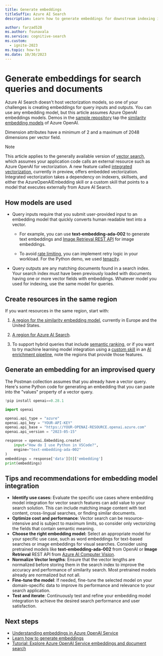 ```yaml
---
title: Generate embeddings
titleSuffix: Azure AI Search
description: Learn how to generate embeddings for downstream indexing into an Azure AI Search index.

author: farzad528
ms.author: fsunavala
ms.service: cognitive-search
ms.custom:
  - ignite-2023
ms.topic: how-to
ms.date: 10/30/2023
---
```


# Generate embeddings for search queries and documents

Azure AI Search doesn't host vectorization models, so one of your challenges is creating embeddings for query inputs and outputs. You can use any embedding model, but this article assumes Azure OpenAI embeddings models. Demos in the [sample repository](https://github.com/Azure/azure-search-vector-samples/tree/main) tap the [similarity embedding models](/azure/ai-services/openai/concepts/models#embeddings-models) of Azure OpenAI.

Dimension attributes have a minimum of 2 and a maximum of 2048 dimensions per vector field.

> [!NOTE]
> This article applies to the generally available version of [vector search](vector-search-overview.md), which assumes your application code calls an external resource such as Azure OpenAI for vectorization. A new feature called [integrated vectorization](vector-search-integrated-vectorization.md), currently in preview, offers embedded vectorization. Integrated vectorization takes a dependency on indexers, skillsets, and either the AzureOpenAIEmbedding skill or a custom skill that points to a model that executes externally from Azure AI Search.

## How models are used

+ Query inputs require that you submit user-provided input to an embedding model that quickly converts human readable text into a vector.

  + For example, you can use **text-embedding-ada-002** to generate text embeddings and [Image Retrieval REST API](/rest/api/computervision/2023-02-01-preview/image-retrieval/vectorize-image) for image embeddings.

  + To avoid [rate limiting](/azure/ai-services/openai/quotas-limits), you can implement retry logic in your workload. For the Python demo, we used [tenacity](https://pypi.org/project/tenacity/).

+ Query outputs are any matching documents found in a search index. Your search index must have been previously loaded with documents having one or more vector fields with embeddings. Whatever model you used for indexing, use the same model for queries.

## Create resources in the same region

If you want resources in the same region, start with:

1. [A region for the similarity embedding model](/azure/ai-services/openai/concepts/models#embeddings-models-1), currently in Europe and the United States.

1. [A region for Azure AI Search](https://azure.microsoft.com/explore/global-infrastructure/products-by-region/?products=cognitive-search). 

1. To support hybrid queries that include [semantic ranking](semantic-how-to-query-request.md), or if you want to try machine learning model integration using a [custom skill](cognitive-search-custom-skill-interface.md) in an [AI enrichment pipeline](cognitive-search-concept-intro.md), note the regions that provide those features.

## Generate an embedding for an improvised query

The Postman collection assumes that you already have a vector query. Here's some Python code for generating an embedding that you can paste into the "values" property of a vector query.

```python
!pip install openai==0.28.1

import openai

openai.api_type = "azure"
openai.api_key = "YOUR-API-KEY"
openai.api_base = "https://YOUR-OPENAI-RESOURCE.openai.azure.com"
openai.api_version = "2023-05-15"

response = openai.Embedding.create(
    input="How do I use Python in VSCode?",
    engine="text-embedding-ada-002"
)
embeddings = response['data'][0]['embedding']
print(embeddings)
```

## Tips and recommendations for embedding model integration

+ **Identify use cases:** Evaluate the specific use cases where embedding model integration for vector search features can add value to your search solution. This can include matching image content with text content, cross-lingual searches, or finding similar documents.
+ **Optimize cost and performance**: Vector search can be resource-intensive and is subject to maximum limits, so consider only vectorizing the fields that contain semantic meaning.
+ **Choose the right embedding model:** Select an appropriate model for your specific use case, such as word embeddings for text-based searches or image embeddings for visual searches. Consider using pretrained models like **text-embedding-ada-002** from OpenAI or **Image Retrieval** REST API from [Azure AI Computer Vision](/azure/ai-services/computer-vision/how-to/image-retrieval).
+ **Normalize Vector lengths**: Ensure that the vector lengths are normalized before storing them in the search index to improve the accuracy and performance of similarity search. Most pretrained models already are normalized but not all. 
+ **Fine-tune the model**: If needed, fine-tune the selected model on your domain-specific data to improve its performance and relevance to your search application.
+ **Test and iterate**: Continuously test and refine your embedding model integration to achieve the desired search performance and user satisfaction.

## Next steps

+ [Understanding embeddings in Azure OpenAI Service](/azure/ai-services/openai/concepts/understand-embeddings)
+ [Learn how to generate embeddings](/azure/ai-services/openai/how-to/embeddings?tabs=console)
+ [Tutorial: Explore Azure OpenAI Service embeddings and document search](/azure/ai-services/openai/tutorials/embeddings?tabs=command-line)
